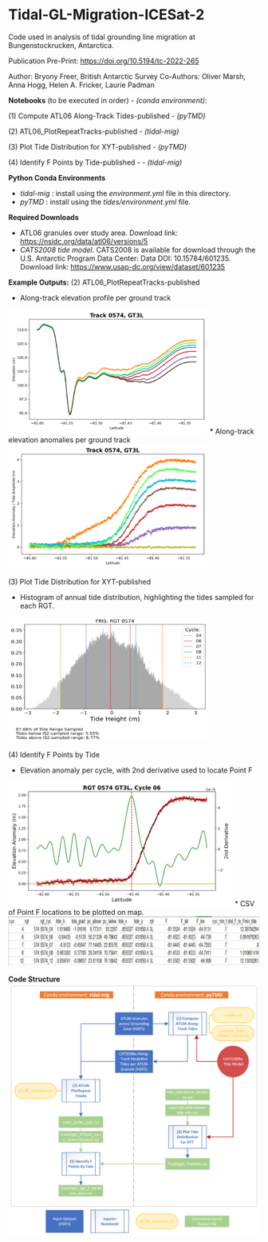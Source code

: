 # Tidal-GL-Migration-ICESat-2

Code used in analysis of tidal grounding line migration at Bungenstockrucken, Antarctica.

Publication Pre-Print: https://doi.org/10.5194/tc-2022-265

Author: Bryony Freer, British Antarctic Survey
Co-Authors: Oliver Marsh, Anna Hogg, Helen A. Fricker, Laurie Padman

**Notebooks** (to be executed in order) - _(conda environment)_: 

(1) Compute ATL06 Along-Track Tides-published - _(pyTMD)_

(2) ATL06_PlotRepeatTracks-published - _(tidal-mig)_

(3) Plot Tide Distribution for XYT-published - _(pyTMD)_

(4) Identify F Points by Tide-published - - _(tidal-mig)_

**Python Conda Environments**
* _tidal-mig_ : install using the *environment.yml* file in this directory. 
* _pyTMD_ : install using the *tides/environment.yml* file.

**Required Downloads** 
* ATL06 granules over study area. Download link: https://nsidc.org/data/atl06/versions/5
* *CATS2008 tide model*. CATS2008 is available for download through the U.S. Antarctic Program Data Center: Data DOI: 10.15784/601235. Download link: https://www.usap-dc.org/view/dataset/601235

**Example Outputs:**
(2) ATL06_PlotRepeatTracks-published
* Along-track elevation profile per ground track 
<img src="img/Track0574_GT3L_elevation_cycs04060708111214_lowest.png" width="400" height="250">
* Along-track elevation anomalies per ground track
<img src="img/Track0574_GT3L_repeats_anom___cycs04060708111214_lowest.png" width="400" height="250">

(3) Plot Tide Distribution for XYT-published
* Histogram of annual tide distribution, highlighting the tides sampled for each RGT.
<img src="img/sampled_tide_range_all_rgt0574.png" width="400" height="250">

(4) Identify F Points by Tide
* Elevation anomaly per cycle, with 2nd derivative used to locate Point F
<img src="img/Track0574_GT3L_cyc06_F_id_plot.png" width="450" height="250">
* CSV of Point F locations to be plotted on map.
<img src="img/Track0574_GT3L_Flocations_auto.png" width="900" height="100">

**Code Structure**
![Diagram showing code structure in this repo](img/tidal-mig-code-diagram.png)
